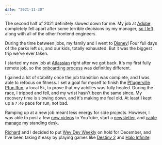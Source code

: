 ```yaml
---
date: "2021-11-30"
---
```


The second half of 2021 definitely slowed down for me. My job at [Adobe][adobe] completely fell apart after some terrible decisions by my manager, [so I left][peace] along with all of the other frontend engineers.

During the time between jobs, my family and I went to [Disney][disney]! Four full days of the parks left us, and our kids, totally exhausted. But it was the biggest trip we've ever taken.

I started my new job at [Atlassian][atlassian] right after we got back. It's my first fully remote job, so the [onboarding process][remote] was definitley different.

I gained a lot of stability once the job transition was complete, and I was able to refocus on fitness. I set a goal for myself to finish the [Pflugerville Pfun Run][running], a local 5k, to prove that my achilles was fully healed. During the race, I tripped and fell, and my wrist hasn't been the same since. My recovery time is slowing down, and it's making me feel old. At least I kept up a `7:40` pace for run, not bad.

Ramping up at a new job meant less energy for side projects. However, I was able to post a few [new videos][videos] to YouTube, start a [newsletter][newsletter], and [cable manage][desk] my standing desk.

[Richard][richard] and I decided to put [Wev Dev Weekly][wdw] on hold for December, and I've been taking it easy by playing games like [Destiny 2][destiny] and [Halo Infinite][halo].

[adobe]: https://adobe.com
[peace]: https://www.instagram.com/p/CUocpbjte3v
[atlassian]: https://atlassian.com
[remote]: https://www.instagram.com/stories/highlights/17940885763612192
[disney]: https://www.instagram.com/p/CUshMSYFPVl
[running]: https://www.instagram.com/p/CVLcJ-UlihU
[desk]: https://bradgarropy.com/blog/standing-desk-cable-management
[videos]: https://youtube.com/bradgarropy
[newsletter]: https://bradgarropy.com/newsletter
[richard]: https://twitter.com/rgottleber
[wdw]: https://bradgarropy.com/wdw
[destiny]: https://www.bungie.net/7/en/Destiny/NewLight
[halo]: https://www.xbox.com/en-us/games/store/halo-infinite/9pp5g1f0c2b6
